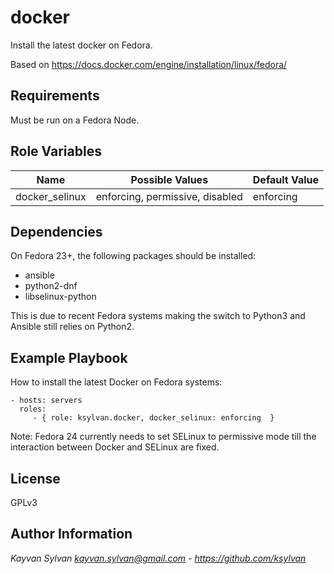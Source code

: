 docker
=========

Install the latest docker on Fedora.

Based on https://docs.docker.com/engine/installation/linux/fedora/

Requirements
------------

Must be run on a Fedora Node.

Role Variables
--------------

| Name | Possible Values | Default Value |
|----------|-----------------|-------------|
| docker_selinux | enforcing, permissive, disabled | enforcing |

Dependencies
------------

On Fedora 23+, the following packages should be installed:

- ansible
- python2-dnf
- libselinux-python

This is due to recent Fedora systems making the switch to Python3 and
Ansible still relies on Python2.

Example Playbook
----------------

How to install the latest Docker on Fedora systems:

    - hosts: servers
      roles:
         - { role: ksylvan.docker, docker_selinux: enforcing  }

Note: Fedora 24 currently needs to set SELinux to permissive mode till
the interaction between Docker and SELinux are fixed.

License
-------

GPLv3

Author Information
------------------

*Kayvan Sylvan <kayvan.sylvan@gmail.com> - https://github.com/ksylvan*
